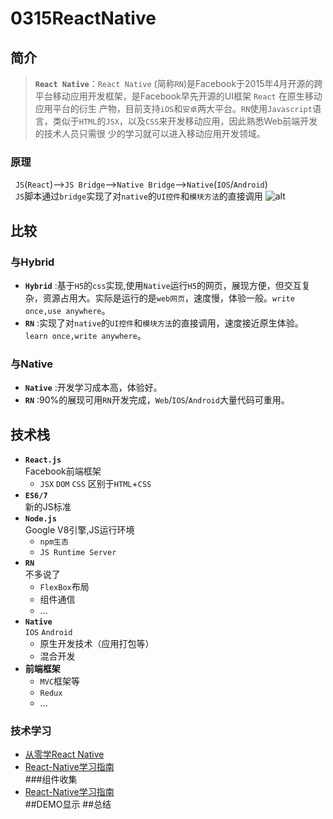 # 0315ReactNative #
## 简介 #
>__`React Native`__：`React Native` (简称`RN`)是Facebook于2015年4月开源的跨平台移动应用开发框架，是Facebook早先开源的UI框架 `React` 在原生移动应用平台的衍生
>产物，目前支持`iOS`和`安卓`两大平台。`RN`使用`Javascript`语言，类似于`HTML`的`JSX`，以及`CSS`来开发移动应用，因此熟悉Web前端开发的技术人员只需很
>少的学习就可以进入移动应用开发领域。

### 原理 ###
    `JS`(`React`)-->`JS Bridge`-->`Native Bridge`-->`Native`(`IOS`/`Android`) <br>
    `JS`脚本通过`bridge`实现了对`native`的`UI控件`和`模块方法`的直接调用
    ![alt](http://blog.cnbang.net/wp-content/uploads/2015/03/ReactNative1.png)

## 比较 ##
### 与Hybrid ###
* __`Hybrid`__ :基于`H5`的`css`实现,使用`Native`运行`H5`的网页，展现方便，但交互复杂，资源占用大。实际是运行的是`web网页`，速度慢，体验一般。`write once,use anywhere`。 
* __`RN`__ :实现了对`native`的`UI控件`和`模块方法`的直接调用，速度接近原生体验。`learn once,write anywhere`。 

### 与Native ###
* __`Native`__ :开发学习成本高，体验好。 
* __`RN`__ :90%的展现可用`RN`开发完成，`Web`/`IOS`/`Android`大量代码可重用。

## 技术栈 ##

* __`React.js`__ <br>Facebook前端框架
	* `JSX` `DOM` `CSS`
		区别于`HTML`+`CSS`
* __`ES6/7`__ <br>新的JS标准
* __`Node.js`__ <br>Google V8引擎,JS运行环境
	* `npm生态`
	* `JS Runtime Server`
* __`RN`__ <br> 不多说了
	* `FlexBox`布局
	* 组件通信
	* ...
* __`Native`__ <br>`IOS` `Android`
	* 原生开发技术（应用打包等）
	* 混合开发
* __前端框架__<br>
	* `MVC`框架等
	* `Redux`
	* ...

### 技术学习 ###
* [从零学React Native](http://blog.csdn.net/column/details/react-native-study.html?&page=2) <br>
* [React-Native学习指南](https://github.com/reactnativecn/react-native-guide#%E5%9B%BE%E4%B9%A6) <br>
###组件收集
* [React-Native学习指南](https://github.com/reactnativecn/react-native-guide#%E5%9B%BE%E4%B9%A6) <br>
##DEMO显示
##总结
